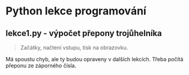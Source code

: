 # Python lekce programování

## lekce1.py - výpočet přepony trojůhelníka
> Začátky, načtení vstupu, tisk na obrazovku.

Má spoustu chyb, ale ty budou opraveny v dalších lekcích.
Třeba počítá přeponu ze záporného čísla.

